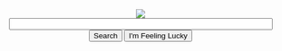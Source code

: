 <center>
<img src="http://bit.ly/4E6Eie" />
<form action="http://www.google.com/search">
<input name="q" size="55"><br>
<input type="submit" value="Search">
<input type="submit" value="I'm Feeling Lucky">
</form>
</center>


